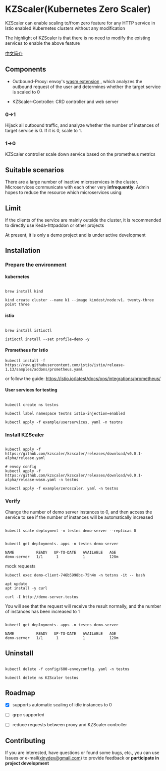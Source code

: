 # KZScaler(Kubernetes Zero Scaler)

KZScaler can enable scaling to/from zero feature for any HTTP service in Istio enabled Kubernetes clusters without any
modification

The highlight of KZScaler is that there is no need to modify the existing services to enable the above feature

[中文简介](README-CN.md)

## Components

* Outbound-Proxy:
  envoy's [wasm extension](https://www.envoyproxy.io/docs/envoy/latest/api-v3/extensions/filters/http/wasm/v3/wasm.proto)
  , which analyzes the outbound request of the user and determines whether the target service is scaled to 0

* KZScaler-Controller: CRD controller and web server

### 0->1

Hijack all outbound traffic, and analyze whether the number of instances of target service is 0. If it is 0, scale to 1.

### 1->0

KZScaler controller scale down service based on the prometheus metrics

## Suitable scenarios

There are a large number of inactive microservices in the cluster. Microservices communicate with each other very
**infrequently**. Admin hopes to reduce the resource which microservices using

## Limit

If the clients of the service are mainly outside the cluster, it is recommended to directly use Keda-httpaddon or other
projects

At present, it is only a demo project and is under active development

## Installation

### Prepare the environment

#### kubernetes

```shell

brew install kind

kind create cluster --name k1 --image kindest/node:v1. twenty-three point three

```

#### istio

```shell

brew install istioctl

istioctl install --set profile=demo -y

```

#### Prometheus for istio

```shell
kubectl install -f https://raw.githubusercontent.com/istio/istio/release-1.13/samples/addons/prometheus.yaml
```

or follow the guide: https://istio.io/latest/docs/ops/integrations/prometheus/

#### User services for testing

```shell

kubectl create ns testns

kubectl label namespace testns istio-injection=enabled

kubectl apply -f example/userservices. yaml -n testns

```

### Install KZScaler

```shell

kubectl apply -f https://github.com/kzscaler/kzscaler/releases/download/v0.0.1-alpha/release.yaml

# envoy config
kubectl apply -f https://github.com/kzscaler/kzscaler/releases/download/v0.0.1-alpha/release-wasm.yaml -n testns

kubectl apply -f example/zeroscaler. yaml -n testns

```

### Verify

Change the number of demo server instances to 0, and then access the service to see if the number of instances will be
automatically increased

```shell

kubectl scale deployment -n testns demo-server --replicas 0
```

```shell

kubectl get deployments. apps -n testns demo-server
```

```
NAME          READY   UP-TO-DATE   AVAILABLE   AGE
demo-server   1/1      1           1           128m
```

mock requests

```shell
kubectl exec demo-client-746b5998bc-75h4n -n tetsns -it -- bash

apt update
apt install -y curl

curl -I http://demo-server.testns
```

You will see that the request will receive the result normally, and the number of instances has been increased to 1

```shell

kubectl get deployments. apps -n testns demo-server

```

```
NAME          READY   UP-TO-DATE   AVAILABLE   AGE
demo-server   1/1      1           1           128m
```

## Uninstall

```shell

kubectl delete -f config/600-envoyconfig. yaml -n testns

kubectl delete ns KZScaler testns

```

## Roadmap

- [x] supports automatic scaling of idle instances to 0

- [ ] grpc supported

- [ ] reduce requests between proxy and KZScaler controller

## Contributing

If you are interested, have questions or found some bugs, etc., you can use Issues or e-mail(xinydev@gmail.com) to
provide feedback or **participate in project development**